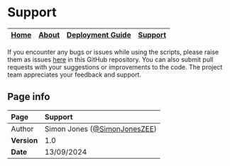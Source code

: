 # Support

| [Home](README.md) | [About](about.md) | [Deployment Guide](deployment.md) | [Support](support.md) | 
| --- | --- | --- | --- |

If you encounter any bugs or issues while using the scripts, please raise them as issues [here](https://github.com/SimonJonesZEE/MicrosoftTeamsPhone-SoftwareUpdater/issues) in this GitHub repository. You can also submit pull requests with your suggestions or improvements to the code. The project team appreciates your feedback and support. 

## Page info

| Page | Support |
| :--- | :--- |
| Author | Simon Jones ([@SimonJonesZEE](https://github.com/SimonJonesZEE)) |
| **Version** | 1.0 |
| **Date** | 13/09/2024 |
